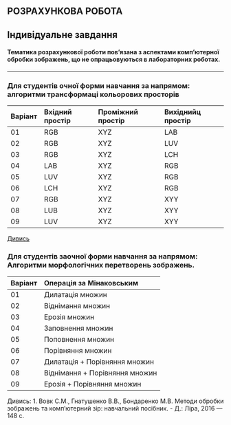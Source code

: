 ## **РОЗРАХУНКОВА РОБОТА**
## **Індивідуальне завдання**
#### Тематика розрахункової роботи пов’язана з аспектами комп’ютерної обробки зображень, що не опрацьовуються в лабораторних роботах.
-----
### Для студентів очної форми навчання за напрямом: алгоритми трансформаці кольорових просторів
|Варіант |Вхідний простір |Проміжний простір |Вихіднийц простір|
|:----|:----- |:------ |:---------|
| 01 |RGB | XYZ | LAB|
| 02 |RGB | XYZ | LUV|
| 03 |RGB | XYZ | LCH|
| 04 |LAB | XYZ | RGB|
| 05 |LUV | XYZ | RGB|
| 06 |LCH | XYZ | RGB|
| 07 |RGB | XYZ | XYY|
| 08 |LUB | XYZ | XYY|
| 09 |LUV | XYZ | XYY|


  [Дивись](http://www.brucelindbloom.com)  

### Для студентів заочної форми навчання за напрямом: 	Алгоритми морфологічних перетворень зображень.
|Варіант |Операція за Мінаковським |
|:----|:-----|
| 01 |Дилатація множин |
| 02 |Віднімання множин |
| 03 |Ерозія множин |
| 04 |Заповнення множин |
| 05 |Поповнення множин |
| 06 |Порівняння множин |
| 07 |Дилатація  + Порівняння множин |
| 08 |Віднімання + Порівняння множин |
| 09 |Ерозія  + Порівняння множин |




Дивись: 1.	Вовк С.М., Гнатушенко В.В., Бондаренко М.В. Методи обробки зображень та комп’ютерний зір: навчальний посібник. - Д.: Ліра, 2016 — 148 с.
